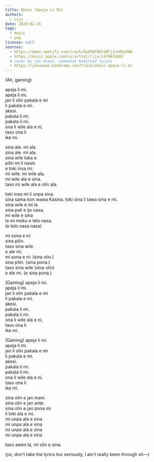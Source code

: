 ```yaml
---
title: Akesi (Apeja Li Mi)
authors:
  - Lija
date: 2020-02-16
tags:
  - music
  - pop
license: null
sources:
  - https://open.spotify.com/track/5pdTWT06Ca0Tj1nxMXy6W0
  - https://music.apple.com/us/artist/lija/1479631693
  # cover by jan Usawi, somewhat modified lyrics
  - https://janusawi.bandcamp.com/track/akesi-apeja-li-mi
---
```


(Ah, gaming)

apeja li mi.  
apeja li mi.  
jan li olin pakala e mi  
li pakala e mi.  
akesi.  
pakala li mi.  
pakala li mi.  
ona li wile ala e ni,  
taso ona li  
ike mi.

sina ale. mi ala.  
sina ale. mi ala.  
sina wile luka e   
pilin mi li nasin  
e toki insa mi.  
mi wile. mi wile ala.  
mi wile ala e sina.  
taso mi wile ala e olin ala.

toki insa mi li unpa sina.  
sina sama kon wawa Kasina. toki sina li tawa sina e mi.  
sina wile e mi la   
sina pali e ijo nasa.  
mi wile e sina  
la mi moku e telo nasa.  
(e telo nasa nasa)

mi sona e ni:  
sina pilin.  
taso sina wile  
e ale mi.  
mi sona e ni: (sina olin.)  
sina pilin. (sina pona.)  
taso sina wile (sina olin)  
e ale mi. (e sina pona.)

(Gaming)
apeja li mi.  
apeja li mi.  
jan li olin pakala e mi  
li pakala e mi.  
akesi.  
pakala li mi.  
pakala li mi.  
ona li wile ala e ni,  
taso ona li  
ike mi.

(Gaming)
apeja li mi.  
apeja li mi.  
jan li olin pakala e mi  
li pakala e mi.  
akesi.  
pakala li mi.  
pakala li mi.  
ona li wile ala e ni,  
taso ona li  
ike mi.

sina olin e jan mani.  
sina olin e jan ante.  
sina olin e jan pona mi  
li toki ala e mi.  
mi unpa ala e sina  
mi unpa ala e sina  
mi unpa ala e sina  
mi unpa ala e sina  

taso awen la, mi olin e sina.

(yo, don't take the lyrics too seriously, I ain't really been through sh—)